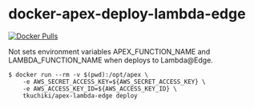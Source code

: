 # docker-apex-deploy-lambda-edge

[![Docker Pulls](https://img.shields.io/docker/pulls/tkuchiki/apex-lambda-edge.svg?style=for-the-badge)](https://hub.docker.com/r/tkuchiki/apex-lambda-edge/)

Not sets environment variables APEX_FUNCTION_NAME and LAMBDA_FUNCTION_NAME when deploys to Lambda@Edge.

```console
$ docker run --rm -v $(pwd):/opt/apex \
    -e AWS_SECRET_ACCESS_KEY=${AWS_SECRET_ACCESS_KEY} \
    -e AWS_ACCESS_KEY_ID=${AWS_ACCESS_KEY_ID} \
    tkuchiki/apex-lambda-edge deploy
```
